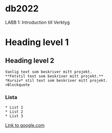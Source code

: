 # db2022
LABB 1: Introduction till Verktyg
# Heading level 1
## Heading level 2
```
Vanlig text som beskriver mitt projekt.
**Fetstil text som beskriver mitt projekt.**
*Kursiv* stil text som beskriver mitt projekt.
>Blockquote
```
### Lista
```
* List 1
* List 2
* List 3
```
[Link to google.com](https://Google.com)

